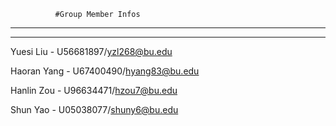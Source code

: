               #Group Member Infos
___________________________________________________________________________________________________________
___________________________________________________________________________________________________________

Yuesi Liu - U56681897/yzl268@bu.edu

Haoran Yang - U67400490/hyang83@bu.edu

Hanlin Zou - U96634471/hzou7@bu.edu

Shun Yao - U05038077/shuny6@bu.edu

